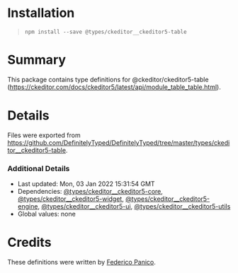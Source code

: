 # Installation
> `npm install --save @types/ckeditor__ckeditor5-table`

# Summary
This package contains type definitions for @ckeditor/ckeditor5-table (https://ckeditor.com/docs/ckeditor5/latest/api/module_table_table.html).

# Details
Files were exported from https://github.com/DefinitelyTyped/DefinitelyTyped/tree/master/types/ckeditor__ckeditor5-table.

### Additional Details
 * Last updated: Mon, 03 Jan 2022 15:31:54 GMT
 * Dependencies: [@types/ckeditor__ckeditor5-core](https://npmjs.com/package/@types/ckeditor__ckeditor5-core), [@types/ckeditor__ckeditor5-widget](https://npmjs.com/package/@types/ckeditor__ckeditor5-widget), [@types/ckeditor__ckeditor5-engine](https://npmjs.com/package/@types/ckeditor__ckeditor5-engine), [@types/ckeditor__ckeditor5-ui](https://npmjs.com/package/@types/ckeditor__ckeditor5-ui), [@types/ckeditor__ckeditor5-utils](https://npmjs.com/package/@types/ckeditor__ckeditor5-utils)
 * Global values: none

# Credits
These definitions were written by [Federico Panico](https://github.com/fedemp).
